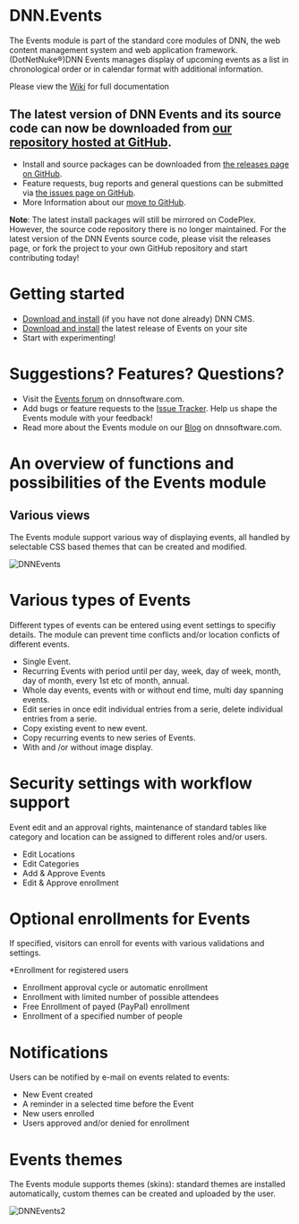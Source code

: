 # DNN.Events
The Events module is part of the standard core modules of DNN, the web content management system and web application framework. (DotNetNuke®)DNN Events manages display of upcoming events as a list in chronological order or in calendar format with additional information.
 
 Please view the [Wiki](https://github.com/DNNCommunity/DNN.Events/wiki) for full documentation  

## The latest version of DNN Events and its source code can now be downloaded from [our repository hosted at GitHub](https://github.com/DNNCommunity/DNN.Events).

  * Install and source packages can be downloaded from [the releases page on GitHub](https://github.com/DNNCommunity/DNN.Events/releases).
  * Feature requests, bug reports and general questions can be submitted via [the issues page on GitHub](https://github.com/DNNCommunity/DNN.Events/issues).  
  * More Information about our [move to GitHub](https://github.com/DNNCommunity/home/wiki).  
  
**Note**: The latest install packages will still be mirrored on CodePlex. However, the source code repository there is no longer maintained. For the latest version of the DNN Events source code, please visit the releases page, or fork the project to your own GitHub repository and start contributing today!  

# Getting started

  * [Download and install](http://dotnetnuke.codeplex.com/) (if you have not done already) DNN CMS.  
  * [Download and install](https://github.com/DNNCommunity/DNN.Events/releases/tag/06.02.02) the latest release of Events on your site    
  * Start with experimenting!  
  
# Suggestions? Features? Questions?  

  * Visit the [Events forum](http://www.dnnsoftware.com/forums/forumid/20/scope/threads) on dnnsoftware.com.
  * Add bugs or feature requests to the [Issue Tracker](https://github.com/dnncommunity/dnn.events/issues). Help us shape the Events module with your feedback!  
  * Read more about the Events module on our [Blog](http://www.dnnsoftware.com/community-blog/articletype/authorview/authorid/13953) on dnnsoftware.com.  

# An overview of functions and possibilities of the Events module  

## Various views  

The Events module support various way of displaying events, all handled by selectable CSS based themes that can be created and modified.  

![DNNEvents](https://raw.githubusercontent.com/wiki/DNNCommunity/DNN.Events/DNNEvents.png)

# Various types of Events  

Different types of events can be entered using event settings to specifiy details. The module can prevent time conflicts and/or location conficts of different events.  

  * Single Event.  
  * Recurring Events with period until per day, week, day of week, month, day of month, every 1st etc of month, annual.  
  * Whole day events, events with or without end time, multi day spanning events.  
  * Edit series in once edit individual entries from a serie, delete individual entries from a serie.  
  * Copy existing event to new event.  
  * Copy recurring events to new series of Events.  
  * With and /or without image display.  

# Security settings with workflow support  

Event edit and an approval rights, maintenance of standard tables like category and location can be assigned to different roles and/or users.

  * Edit Locations  
  * Edit Categories  
  * Add & Approve Events  
  * Edit & Approve enrollment  

# Optional enrollments for Events  

If specified, visitors can enroll for events with various validations and settings.

  *Enrollment for registered users  
  * Enrollment approval cycle or automatic enrollment  
  * Enrollment with limited number of possible attendees  
  * Free Enrollment of payed (PayPal) enrollment  
  * Enrollment of a specified number of people  

# Notifications    

Users can be notified by e-mail on events related to events:  

  *  New Event created  
  * A reminder in a selected time before the Event  
  *  New users enrolled  
  * Users approved and/or denied for enrollment  

# Events themes  

The Events module supports themes (skins): standard themes are installed automatically, custom themes can be created and uploaded by the user.  

![DNNEvents2](DNNEvents2.png)  
